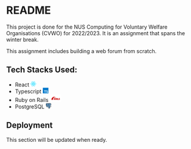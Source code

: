 # README

This project is done for the NUS Computing for Voluntary Welfare Organisations (CVWO) for 2022/2023. It is an assignment that spans the winter break.

This assignment includes building a web forum from scratch.

## Tech Stacks Used:
- React <img src = "assets/ReactLogo.png" width = "15">
- Typescript <img src = "assets/TypeScriptLogo.png" width = "15">
- Ruby on Rails <img src = "assets/RubyOnRailsLogo.png" width = "30">
- PostgreSQL <img src = "assets/PostgreSQLLogo.png" width = "15">

## Deployment

This section will be updated when ready.
